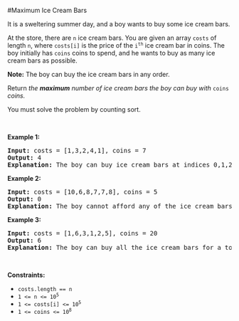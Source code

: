 #Maximum Ice Cream Bars
<p>It is a sweltering summer day, and a boy wants to buy some ice cream bars.</p>
<p>At the store, there are <code>n</code> ice cream bars. You are given an array <code>costs</code> of length <code>n</code>, where <code>costs[i]</code> is the price of the <code>i<sup>th</sup></code> ice cream bar in coins. The boy initially has <code>coins</code> coins to spend, and he wants to buy as many ice cream bars as possible. </p>
<p><strong>Note:</strong> The boy can buy the ice cream bars in any order.</p>
<p>Return <em>the <strong>maximum</strong> number of ice cream bars the boy can buy with </em><code>coins</code><em> coins.</em></p>
<p>You must solve the problem by counting sort.</p>
<p> </p>
<p><strong class="example">Example 1:</strong></p>
<pre><strong>Input:</strong> costs = [1,3,2,4,1], coins = 7
<strong>Output:</strong> 4
<strong>Explanation: </strong>The boy can buy ice cream bars at indices 0,1,2,4 for a total price of 1 + 3 + 2 + 1 = 7.
</pre>
<p><strong class="example">Example 2:</strong></p>
<pre><strong>Input:</strong> costs = [10,6,8,7,7,8], coins = 5
<strong>Output:</strong> 0
<strong>Explanation: </strong>The boy cannot afford any of the ice cream bars.
</pre>
<p><strong class="example">Example 3:</strong></p>
<pre><strong>Input:</strong> costs = [1,6,3,1,2,5], coins = 20
<strong>Output:</strong> 6
<strong>Explanation: </strong>The boy can buy all the ice cream bars for a total price of 1 + 6 + 3 + 1 + 2 + 5 = 18.
</pre>
<p> </p>
<p><strong>Constraints:</strong></p>
<ul>
<li><code>costs.length == n</code></li>
<li><code>1 &lt;= n &lt;= 10<sup>5</sup></code></li>
<li><code>1 &lt;= costs[i] &lt;= 10<sup>5</sup></code></li>
<li><code>1 &lt;= coins &lt;= 10<sup>8</sup></code></li>
</ul>
